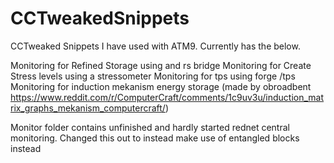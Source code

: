 # CCTweakedSnippets
CCTweaked Snippets I have used with ATM9. Currently has the below. 

Monitoring for Refined Storage using and rs bridge 
Monitoring for Create Stress levels using a stressometer
Monitoring for tps using forge /tps 
Monitoring for induction mekanism energy storage (made by obroadbent https://www.reddit.com/r/ComputerCraft/comments/1c9uv3u/induction_matrix_graphs_mekanism_computercraft/)

Monitor folder contains unfinished and hardly started rednet central monitoring. Changed this out to instead make use of entangled blocks instead 
